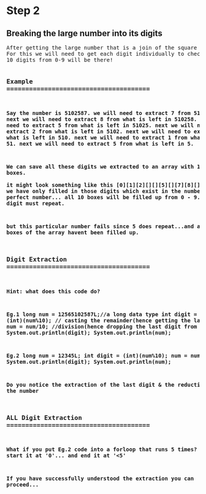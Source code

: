 # Step 2
<h2>Breaking the large number into its digits</h2>
<pre>
After getting the large number that is a join of the square and cube, We will need to test its digits.
For this we will need to get each digit individually to check that they havent repeated... and that means all the
10 digits from 0-9 will be there!

### <b>Example<b> ======================================
 Say the number is 5102587.
 we will need to extract 7 from 5102587.
 next
 we will need to extract 8 from what is left in 510258.
 next
 we will need to extract 5 from what is left in 51025.
 next
 we will need to extract 2 from what is left in 5102.
 next
 we will need to extract 0 from what is left in 510.
 next
 we will need to extract 1 from what is left in 51.
 next
 we will need to extract 5 from what is left in 5.
 
We can save all these digits we extracted to an array with 10 boxes.  
it might look something like this
[0][1][2][][][5][][7][8][]
NOTICE... we have only filled in those digits which exist in the number.
In the perfect number... all 10 boxes will be filled up from 0 - 9.
Hence no digit must repeat.
 
but this particular number fails since 5 does repeat...and all the boxes
of the array havent been filled up.


### <b>Digit Extraction<b> ======================================
Hint: what does this code do?

Eg.1
long num = 12565102587L;//a long data type
int digit = (int)(num%10); // casting the remainder(hence getting the last digit)
num = num/10; //division(hence dropping the last digit from the number) 
System.out.println(digit);
System.out.println(num);

Eg.2
long num = 12345L;
int digit = (int)(num%10);
num = num/10;
System.out.println(digit);
System.out.println(num);

Do you notice the extraction of the last digit & the reduction of the number



### <b>ALL Digit Extraction<b> ======================================
What if you put Eg.2 code into a forloop that runs 5 times?
Hint: start it at '0'... and end it at '<5'

  
  
If you have successfully understood the extraction you can proceed...  















